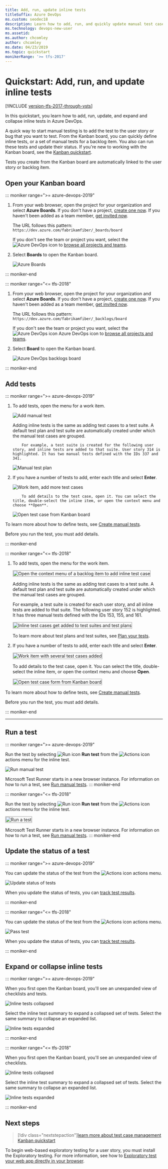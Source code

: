 ```yaml
---
title: Add, run, update inline tests
titleSuffix: Azure DevOps
ms.custom: seodec18
description: Learn how to add, run, and quickly update manual test cases
ms.technology: devops-new-user
ms.assetid: 
ms.author: chcomley
author: chcomley
ms.date: 04/23/2019
ms.topic: quickstart
monikerRange: '>= tfs-2017'
---
```


# Quickstart: Add, run, and update inline tests

[!INCLUDE [version-tfs-2017-through-vsts](../includes/version-tfs-2017-through-vsts.md)]

In this quickstart, you learn how to add, run, update, and expand and collapse inline tests in Azure DevOps.

A quick way to start manual testing is to add the test to the user story or bug that you want to test. From the Kanban board, you can quickly define inline tests, or a set of manual tests for a backlog item. You also can run these tests and update their status. If you're new to working with the Kanban board, see the [Kanban quickstart](../boards/boards/kanban-quickstart.md).

Tests you create from the Kanban board are automatically linked to the user story or backlog item.

## Open your Kanban board

::: moniker range=">= azure-devops-2019"

1.  From your web browser, open the project for your organization and select **Azure Boards**. If you don't have a project, [create one now](sign-up-invite-teammates.md). If you haven't been added as a team member, [get invited now](sign-up-invite-teammates.md#invite-others).

    The URL follows this pattern: `https://dev.azure.com/fabrikamfiber/_boards/board`

    If you don't see the team or project you want, select the ![Azure DevOps icon](../media/icons/project-icon.png) to [browse all projects and teams](../project/navigation/work-across-projects.md).

2.  Select **Boards** to open the Kanban board.

    ![Azure Boards](media/azure-devops-boards-board.png)

::: moniker-end

::: moniker range="<= tfs-2018"

1.  From your web browser, open the project for your organization and select **Azure Boards**. If you don't have a project, [create one now](sign-up-invite-teammates.md). If you haven't been added as a team member, [get invited now](sign-up-invite-teammates.md#invite-others).

    The URL follows this pattern: `https://dev.azure.com/fabrikamfiber/_backlogs/board`

    If you don't see the team or project you want, select the ![Azure DevOps icon](../media/icons/project-icon.png) Azure DevOps icon to [browse all projects and teams](../project/navigation/work-across-projects.md).

2.  Select **Board** to open the Kanban board.

    ![Azure DevOps backlogs board](media/azure-devops-backlogs-board.png)

::: moniker-end

## Add tests

::: moniker range=">= azure-devops-2019"

1.  To add tests, open the menu for a work item.

    ![Add manual test](media/add-manual-test.png)

    Adding inline tests is the same as adding test cases to a test suite. A default test plan and test suite are automatically created under which the manual test cases are grouped.

        	For example, a test suite is created for the following user story, and inline tests are added to that suite. User story 314 is highlighted. It has two manual tests defined with the IDs 337 and 341.

    ![Manual test plan](media/manual-test-plan.png)

2.  If you have a number of tests to add, enter each title and select **Enter**.

    ![Work item, add more test cases](media/work-item-add-more-test-cases.png)

        	To add details to the test case, open it. You can select the title, double-select the inline item, or open the context menu and choose **Open**.

    ![Open test case from Kanban board](media/open-test-case-form-from-kanban-board.png)

To learn more about how to define tests, see [Create manual tests](../test/create-test-cases.md).

Before you run the test, you must add details.

::: moniker-end

::: moniker range="<= tfs-2018"

1.  To add tests, open the menu for the work item.

    <img src="../boards/boards/media/i-test-add-test.png" alt="Open the context menu of a backlog item to add inline test case" style="border: 2px solid #C3C3C3;" />

    Adding inline tests is the same as adding test cases to a test suite. A default test plan and test suite are automatically created under which the manual test cases are grouped.

    For example, a test suite is created for each user story, and all inline tests are added to that suite. The following user story 152 is highlighted. It has three manual tests defined with the IDs 153, 155, and 161.

    <img src="../boards/boards/media/i-test-plan-suite.png" alt="Inline test cases get added to test suites and test plans" style="border: 2px solid #C3C3C3;" />

    To learn more about test plans and test suites, see [Plan your tests](../test/create-a-test-plan.md).

2.  If you have a number of tests to add, enter each title and select **Enter**.

    <img src="../boards/boards/media/i-test-story-with-3-inline-tests.png" alt="Work item with several test cases added" style="border: 2px solid #C3C3C3;" />

    To add details to the test case, open it. You can select the title, double-select the inline item, or open the context menu and choose **Open**.

    <img src="../boards/boards/media/i-test-case-form.png" alt="Open test case form from Kanban board" style="border: 2px solid #C3C3C3;" />

To learn more about how to define tests, see [Create manual tests](../test/create-test-cases.md).

Before you run the test, you must add details.

::: moniker-end

---

## Run a test

::: moniker range=">= azure-devops-2019"

Run the test by selecting ![Run icon](../boards/media/icons/run_query.png) **Run test** from the ![Actions icon](../boards/media/icons/actions-icon.png) actions menu for the inline test.

![Run manual test](media/run-manual-test.png)

Microsoft Test Runner starts in a new browser instance. For information on how to run a test, see [Run manual tests](../test/run-manual-tests.md).
::: moniker-end

::: moniker range="<= tfs-2018"

Run the test by selecting ![Run icon](../boards/media/icons/run_query.png) **Run test** from the ![Actions icon](../boards/media/icons/actions-icon.png) actions menu for the inline test.

<img src="../boards/boards/media/i-test-run-test.png" alt="Run a test" style="border: 2px solid #C3C3C3;" />

Microsoft Test Runner starts in a new browser instance. For information on how to run a test, see [Run manual tests](../test/run-manual-tests.md).
::: moniker-end

## Update the status of a test

::: moniker range=">= azure-devops-2019"

You can update the status of the test from the ![Actions icon](../boards/media/icons/actions-icon.png) actions menu.

![Update status of tests](media/test-update-status.png)

When you update the status of tests, you can [track test results](../test/track-test-status.md).

::: moniker-end

::: moniker range="<= tfs-2018"

You can update the status of the test from the ![Actions icon](../boards/media/icons/actions-icon.png) actions menu.

![Pass test](media/pass-test.png)

When you update the status of tests, you can [track test results](../test/track-test-status.md).

::: moniker-end

## Expand or collapse inline tests

::: moniker range=">= azure-devops-2019"

When you first open the Kanban board, you'll see an unexpanded view of checklists and tests.

![Inline tests collapsed](media/azure-devops-boards-board.png)

Select the inline test summary to expand a collapsed set of tests. Select the same summary to collapse an expanded list.

![Inline tests expanded](media/test-expanded-test-list.png)

::: moniker-end

::: moniker range="<= tfs-2018"

When you first open the Kanban board, you'll see an unexpanded view of checklists.

![Inline tests collapsed](../boards/boards/media/i-test-open-board-collapsed-tests.png)

Select the inline test summary to expand a collapsed set of tests. Select the same summary to collapse an expanded list.

![Inline tests expanded](../boards/boards/media/i-test-expanded-test-list.png)

::: moniker-end

## Next steps

> [!div class="nextstepaction"][learn more about test case management](../test/create-test-cases.md)
> [Kanban quickstart](../boards/boards/kanban-quickstart.md)

To begin web-based exploratory testing for a user story, you must install the Exploratory testing. For more information, see how to [Exploratory test your web app directly in your browser](../test/perform-exploratory-tests.md).

